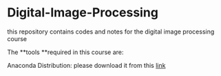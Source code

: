 # Digital-Image-Processing
this repository contains codes and notes for the digital image processing course

The **tools **required in this course are:

Anaconda Distribution:
please download it from this [link](https://www.anaconda.com/distribution/)
